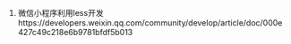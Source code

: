 1. 微信小程序利用less开发https://developers.weixin.qq.com/community/develop/article/doc/000e427c49c218e6b9781bfdf5b013